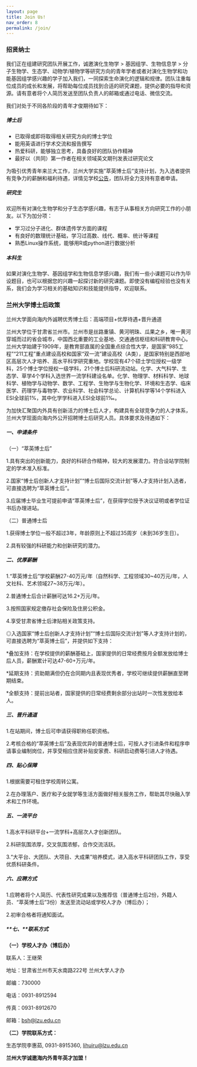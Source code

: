 ```yaml
---
layout: page
title: Join Us!
nav_order: 8
permalink: /join/
---
```


### 招贤纳士

我们正在组建研究团队开展工作，诚邀演化生物学 > 基因组学、生物信息学 > 分子生物学、生态学、动物学/植物学等研究方向的青年学者或者对演化生物学和功能基因组学感兴趣的学子加入我们，一同探索生命演化的逻辑和规律。团队注重每位成员的成长和发展，将帮助每位成员找到合适的研究课题，提供必要的指导和资源。请有意者将个人简历发送至团队负责人的邮箱或通过电话、微信交流。<br/>

我们对处于不同各阶段的青年才俊期待如下：

##### 博士后

- 已取得或即将取得相关研究方向的博士学位
- 能用英语进行学术交流和报告撰写
- 热爱科研，能够独立思考，具备良好的团队协作精神
- 最好以（共同）第一作者在相关领域英文期刊发表过研究论文

为吸引优秀青年来兰大工作，兰州大学实施”萃英博士后“支持计划，为入选者提供有竞争力的薪酬和福利待遇，详情见学校[公告](http://jobs.lzu.edu.cn/details.jsp?urltype=news.NewsContentUrl&wbtreeid=1185&wbnewsid=1125)，团队将全力支持有意者申请。

##### 研究生

欢迎所有对演化生物学和分子生态学感兴趣，有志于从事相关方向研究工作的小朋友。以下为加分项：

- 学习过分子进化、群体遗传学方面的课程
- 有良好的数理统计基础，学习过高数、线代、概率、统计等课程
- 熟悉Linux操作系统，能够用R或python进行数据分析

##### 本科生

如果对演化生物学、基因组学和生物信息学感兴趣，我们有一些小课题可以作为毕设题目，也可以根据您的兴趣一起探讨新的研究课题。即使没有编程经验也没有关系，我们会为学习相关的基础知识和技能提供指导，欢迎联系。



### 兰州大学博士后政策

兰州大学面向海内外诚聘优秀博士后：高端项目+优厚待遇+晋升通道

兰州大学位于甘肃省兰州市。兰州市是丝路重镇、黄河明珠、瓜果之乡，唯一黄河穿城而过的省会城市，中国西北重要的工业基地、交通通信枢纽和科研教育中心。兰州大学始建于1909年，是教育部直属的全国重点综合性大学，是国家“985工程”“211工程”重点建设高校和国家“双一流”建设高校（A类），是国家特别是西部地区高层次人才培养、高水平科学研究重地。学校现有47个硕士学位授权一级学科，25个博士学位授权一级学科，21个博士后科研流动站。化学、大气科学、生态学、草学4个学科入选世界一流学科建设名单。化学、物理学、材料科学、地球科学、植物学与动物学、数学、工程学、生物学与生物化学、环境和生态学、临床医学、药理学与毒物学、农业科学、社会科学总论、计算机科学等14个学科进入ESI全球前1%，其中化学学科进入ESI全球前1‰。

为加快汇聚国内外具有创新活力的博士后人才，构建具有全球竞争力的人才体系，兰州大学现面向海内外公开招聘博士后研究人员。具体要求及待遇如下：

##### 一、申请条件

（一）“萃英博士后”

1.具有突出的创新能力，良好的科研合作精神，较大的发展潜力。符合设站学院制定的学术准入标准。

2.国家“博士后创新人才支持计划”“博士后国际交流计划”等人才支持计划入选者，可直接选聘为“萃英博士后”。

3.应届博士毕业生可提前申请“萃英博士后”，在获得学位授予决议证明或者学位证书后办理进站。

（二）普通博士后

1.获得博士学位一般不超过3年，年龄原则上不超过35周岁（未到36岁生日）。

2.具有较强的科研能力和创新研究的潜力。

##### 二、优厚薪酬

1.“萃英博士后”学校薪酬27-40万元/年（自然科学、工程领域30~40万元/年，人文社科、艺术领域27~38万元/年）。

2.普通博士后合计薪酬可达16.2+万元/年。

3.按照国家规定缴存社会保险及住房公积金。

4.享受甘肃省博士后津贴相关政策支持。

◎入选国家“博士后创新人才支持计划”“博士后国际交流计划”等人才支持计划的，可直接选聘为“萃英博士后”，并提供如下支持：

*叠加支持：在学校提供的薪酬基础上，国家提供的日常经费按月全额发放给博士后人员，薪酬累计可达47-60+万元/年。

*延期支持：资助期满但仍在合同期内且表现优秀者，学校可继续提供薪酬直至聘期结束。

*全额支持：提前出站者，国家提供的日常经费剩余部分出站时一次性发放给本人。

##### 三、晋升通道

1.在站期间，博士后可申请获得职称任职资格。

2.考核合格的“萃英博士后”及表现优异的普通博士后，可按人才引进条件和程序申请事业编制岗位，并享受相应住房补贴安家费、科研启动费等引进人才待遇。

##### 四、贴心保障

1.根据需要可租住学校周转公寓。

2.在办理落户、医疗和子女就学等生活方面做好相关服务工作，帮助其尽快融入学术和工作环境。

##### 五、一流平台

1.高水平科研平台+一流学科+高层次人才创新团队。

2.科研氛围浓厚，交叉氛围浓郁，合作交流活跃。

3.“大平台、大团队、大项目、大成果”培养模式，进入高水平科研团队工作，享受优质科研条件。

##### 六、应聘方式

1.应聘者将个人简历、代表性研究成果以及推荐信（普通博士后2份，外籍人员、“萃英博士后”3份）发送至流动站或学校人才办（博后办）；

2.初审合格者将通知面试。

##### **七、**联系方式

**（一）学校人才办（博后办）**

联系人：王继荣

地址：甘肃省兰州市天水南路222号 兰州大学人才办

邮编：730000

电话：0931-8912594 

传真：0931-8912670

邮箱：[bsh@lzu.edu.cn](mailto:bsh@lzu.edu.cn)

**（二）学院联系方式：**

生态学院李惠茹, 0931-8915360, lihuiru@lzu.edu.cn



**兰州大学诚邀海内外青年英才加盟！**
